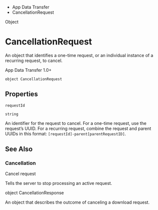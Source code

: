 

- App Data Transfer
-  CancellationRequest 

Object

# CancellationRequest

An object that identifies a one-time request, or an individual instance of a recurring request, to cancel.

App Data Transfer 1.0+

``` source
object CancellationRequest
```

## Properties

`requestId`

`string`

An identifier for the request to cancel. For a one-time request, use the request’s UUID. For a recurring request, combine the request and parent UUIDs in this format: `[requestId]-parent[parentRequestID]`.

## See Also

### Cancellation

Cancel request

Tells the server to stop processing an active request.

object CancellationResponse

An object that describes the outcome of canceling a download request.

